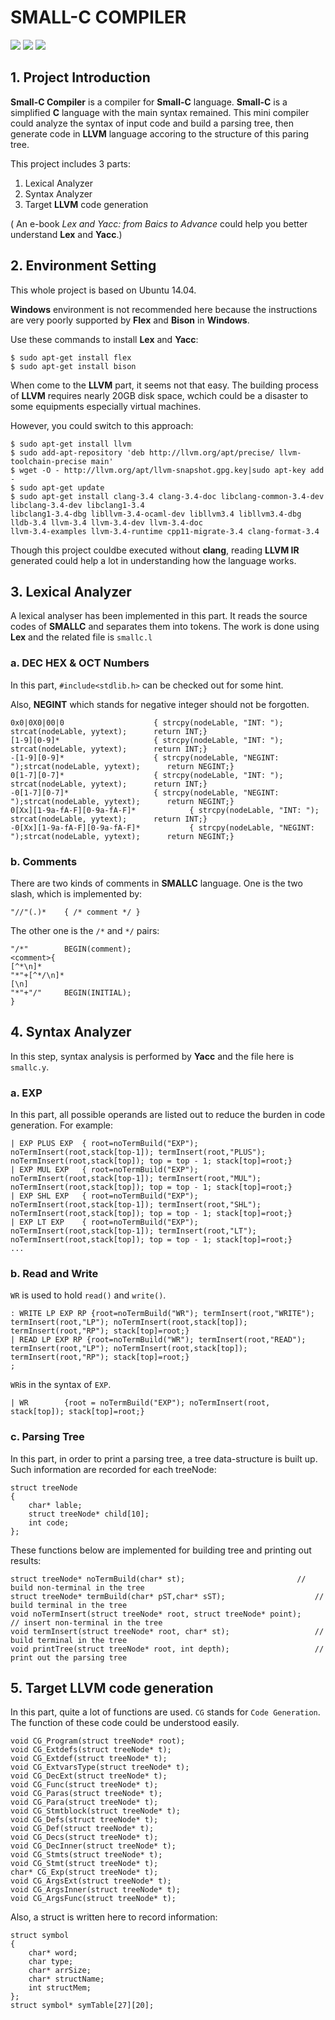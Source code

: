 
# SMALL-C COMPILER

![](https://img.shields.io/badge/Yacc-1.0.0-green.svg) ![](https://img.shields.io/badge/Lex-1.0.0-green.svg) ![](https://img.shields.io/badge/Platform-Linux-lightgray.svg) 

## 1. Project Introduction
**Small-C Compiler** is a compiler for **Small-C** language. **Small-C** is a simplified **C** language with the main syntax remained. This mini compiler could analyze the syntax of input code and build a parsing tree, then generate code in **LLVM** language accoring to the structure of this paring tree.

This project includes 3 parts:

1. Lexical Analyzer
2. Syntax Analyzer
3. Target **LLVM** code generation

(
An e-book *Lex and Yacc: from Baics to Advance* could help you better understand **Lex** and **Yacc**.)


## 2. Environment Setting

This whole project is based on Ubuntu 14.04.

**Windows** environment is not recommended here because the instructions are very poorly supported by **Flex** and **Bison** in **Windows**.


Use these commands to install **Lex** and **Yacc**:

    $ sudo apt-get install flex
    $ sudo apt-get install bison

When come to the **LLVM** part, it seems not that easy. The building process of **LLVM** requires nearly 20GB disk space, wchich could be a disaster to some equipments especially virtual machines.  

However, you could switch to this approach:

    $ sudo apt-get install llvm
    $ sudo add-apt-repository 'deb http://llvm.org/apt/precise/ llvm-toolchain-precise main'
    $ wget -O - http://llvm.org/apt/llvm-snapshot.gpg.key|sudo apt-key add -
    $ sudo apt-get update
    $ sudo apt-get install clang-3.4 clang-3.4-doc libclang-common-3.4-dev libclang-3.4-dev libclang1-3.4 
    libclang1-3.4-dbg libllvm-3.4-ocaml-dev libllvm3.4 libllvm3.4-dbg lldb-3.4 llvm-3.4 llvm-3.4-dev llvm-3.4-doc 
    llvm-3.4-examples llvm-3.4-runtime cpp11-migrate-3.4 clang-format-3.4

Though this project couldbe  executed without **clang**, reading **LLVM IR** generated could help a lot in understanding how the language works.


## 3. Lexical Analyzer
A lexical analyser has been implemented in this part. It reads the source codes of **SMALLC** and separates them into tokens. The work is done using **Lex** and the related file is `smallc.l`

### a. DEC HEX & OCT Numbers

In this part, `#include<stdlib.h>` can be checked out for some hint. 

Also, **NEGINT** which stands for negative integer should not be forgotten.

    0x0|0X0|00|0 					{ strcpy(nodeLable, "INT: "); 	strcat(nodeLable, yytext);  	return INT;}
    [1-9][0-9]* 					{ strcpy(nodeLable, "INT: "); 	strcat(nodeLable, yytext);  	return INT;}
    -[1-9][0-9]* 					{ strcpy(nodeLable, "NEGINT: ");strcat(nodeLable, yytext);  	return NEGINT;}
    0[1-7][0-7]*    				{ strcpy(nodeLable, "INT: "); 	strcat(nodeLable, yytext); 		return INT;}
    -0[1-7][0-7]*   				{ strcpy(nodeLable, "NEGINT: ");strcat(nodeLable, yytext);  	return NEGINT;}
    0[Xx][1-9a-fA-F][0-9a-fA-F]* 			{ strcpy(nodeLable, "INT: "); 	strcat(nodeLable, yytext);  	return INT;}
    -0[Xx][1-9a-fA-F][0-9a-fA-F]* 			{ strcpy(nodeLable, "NEGINT: ");strcat(nodeLable, yytext);  	return NEGINT;}

### b. Comments
There are two kinds of comments in **SMALLC** language.
One is the two slash, which is implemented by:

    "//"(.)*  	{ /* comment */ }
The other one is the `/*` and `*/` pairs:

    "/*"      	BEGIN(comment);
    <comment>{
    [^*\n]*
    "*"+[^*/\n]*
    [\n]             
    "*"+"/"     BEGIN(INITIAL);
    }


## 4. Syntax Analyzer
In this step, syntax analysis is performed by  **Yacc** and the file here is `smallc.y`.

### a. EXP
In this part, all possible operands are  listed out  to reduce the burden in code generation. For example:

    | EXP PLUS EXP	{ root=noTermBuild("EXP"); noTermInsert(root,stack[top-1]); termInsert(root,"PLUS"); 	noTermInsert(root,stack[top]); top = top - 1; stack[top]=root;}
    | EXP MUL EXP	{ root=noTermBuild("EXP"); noTermInsert(root,stack[top-1]); termInsert(root,"MUL"); 	noTermInsert(root,stack[top]); top = top - 1; stack[top]=root;}
    | EXP SHL EXP	{ root=noTermBuild("EXP"); noTermInsert(root,stack[top-1]); termInsert(root,"SHL"); 	noTermInsert(root,stack[top]); top = top - 1; stack[top]=root;}
    | EXP LT EXP	{ root=noTermBuild("EXP"); noTermInsert(root,stack[top-1]); termInsert(root,"LT"); 	noTermInsert(root,stack[top]); top = top - 1; stack[top]=root;}
    ...

### b. Read and Write
`WR` is used to hold `read()` and `write()`.

    : WRITE LP EXP RP {root=noTermBuild("WR"); termInsert(root,"WRITE"); 	termInsert(root,"LP"); noTermInsert(root,stack[top]);  termInsert(root,"RP"); stack[top]=root;}
	| READ LP EXP RP {root=noTermBuild("WR"); termInsert(root,"READ"); 	termInsert(root,"LP"); noTermInsert(root,stack[top]);  termInsert(root,"RP"); stack[top]=root;}
	;

`WR`is in the syntax of `EXP`.

    | WR		{root = noTermBuild("EXP"); noTermInsert(root, stack[top]); stack[top]=root;}

### c. Parsing Tree
In this part, in order to print a parsing tree, a tree data-structure is built up.
Such information are recorded for each treeNode:

    struct treeNode
    {
    	char* lable;
		struct treeNode* child[10];
		int code;
    };
These functions below are implemented for building tree and printing out  results:

    struct treeNode* noTermBuild(char* st); 						// build non-terminal in the tree
	struct treeNode* termBuild(char* pST,char* sST);					// build terminal in the tree
	void noTermInsert(struct treeNode* root, struct treeNode* point);			// insert non-terminal in the tree
	void termInsert(struct treeNode* root, char* st);					// build terminal in the tree
	void printTree(struct treeNode* root, int depth);					// print out the parsing tree


## 5. Target LLVM code generation
In this part, quite a lot of functions are used. `CG` stands for `Code Generation`. The function of these code could be understood easily.

    void CG_Program(struct treeNode* root);
	void CG_Extdefs(struct treeNode* t);
	void CG_Extdef(struct treeNode* t);
	void CG_ExtvarsType(struct treeNode* t);
	void CG_DecExt(struct treeNode* t);
	void CG_Func(struct treeNode* t);
	void CG_Paras(struct treeNode* t);
	void CG_Para(struct treeNode* t);
	void CG_Stmtblock(struct treeNode* t);
	void CG_Defs(struct treeNode* t);
	void CG_Def(struct treeNode* t);
	void CG_Decs(struct treeNode* t);
	void CG_DecInner(struct treeNode* t);
	void CG_Stmts(struct treeNode* t);
	void CG_Stmt(struct treeNode* t);
	char* CG_Exp(struct treeNode* t);
	void CG_ArgsExt(struct treeNode* t);
	void CG_ArgsInner(struct treeNode* t);
	void CG_ArgsFunc(struct treeNode* t);

Also, a struct is written here to record information:

    struct symbol
	{
    	char* word;
    	char type;
    	char* arrSize;
    	char* structName;
    	int structMem;
	};
	struct symbol* symTable[27][20];
